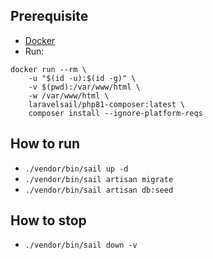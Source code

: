 ## Prerequisite
- [Docker](https://www.docker.com/products/docker-desktop/)
- Run: 
```
docker run --rm \
    -u "$(id -u):$(id -g)" \
    -v $(pwd):/var/www/html \
    -w /var/www/html \
    laravelsail/php81-composer:latest \
    composer install --ignore-platform-reqs
```

## How to run
- `./vendor/bin/sail up -d`
- `./vendor/bin/sail artisan migrate`
- `./vendor/bin/sail artisan db:seed`

## How to stop
- `./vendor/bin/sail down -v`
